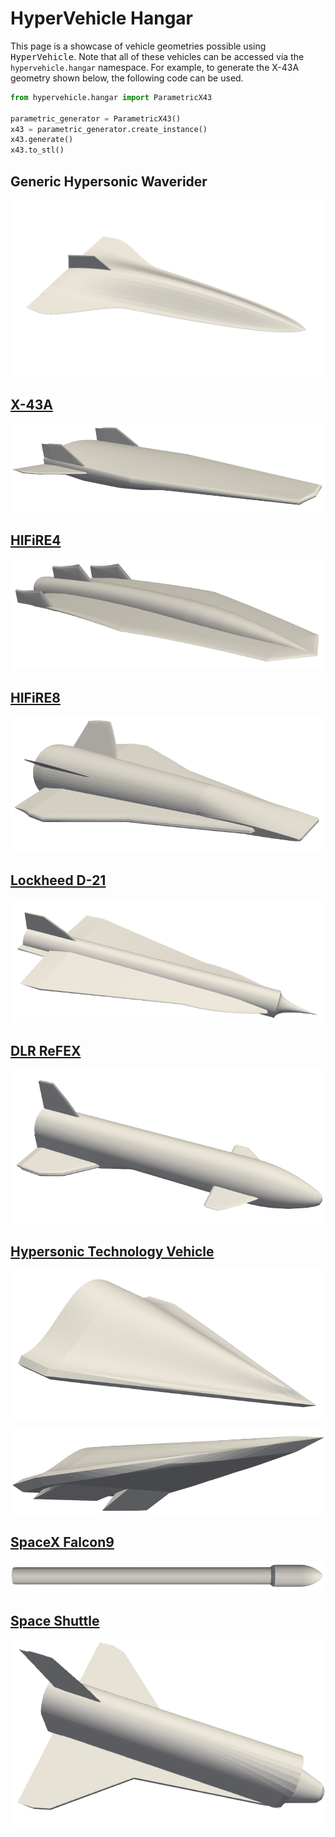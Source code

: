 # HyperVehicle Hangar

This page is a showcase of vehicle geometries possible using <tt>HyperVehicle</tt>.
Note that all of these vehicles can be accessed via the `hypervehicle.hangar`
namespace. For example, to generate the X-43A geometry shown below, the following
code can be used.

```python
from hypervehicle.hangar import ParametricX43

parametric_generator = ParametricX43()
x43 = parametric_generator.create_instance()
x43.generate()
x43.to_stl()
```

## Generic Hypersonic Waverider

![Generic Hypersonic Waverider](images/hangar/waverider.png)


## [X-43A](https://en.wikipedia.org/wiki/NASA_X-43)

![X-43A](images/hangar/x43a.png)
<!-- ![X43](images/x43-flipped.gif) -->


## [HIFiRE4](https://www.dst.defence.gov.au/partnership/hifire-program)

![HiFIRE4](images/hangar/hifire4.png)


## [HIFiRE8](https://www.dst.defence.gov.au/partnership/hifire-program)

![HiFIRE8](images/hangar/hifire8.png)


## [Lockheed D-21](https://en.wikipedia.org/wiki/Lockheed_D-21)

![Lockheed D-21](images/hangar/D21.png)


## [DLR ReFEX](https://www.dlr.de/irs/en/desktopdefault.aspx/tabid-15435/#gallery/34117)

![ReFEX](images/hangar/refex.png)


## [Hypersonic Technology Vehicle](https://en.wikipedia.org/wiki/Hypersonic_Technology_Vehicle_2)

![HTV](images/hangar/htv.png)

![HTV Flaps](images/hangar/htv_flaps.png)


## [SpaceX Falcon9](https://www.spacex.com/vehicles/falcon-9/)

![Falcon9](images/hangar/falcon9.png)


## [Space Shuttle](https://en.wikipedia.org/wiki/Space_Shuttle)

![Space Shuttle](images/hangar/shuttle.png)

